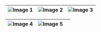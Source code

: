 | ![Image 1](https://github.com/user-attachments/assets/a5cb5e92-9940-46ed-a753-f5576cb2ffe6) | ![Image 2](https://github.com/user-attachments/assets/48370d05-b716-4879-b459-82a32886c3d9) | ![Image 3](https://github.com/user-attachments/assets/bea1b4c2-979b-4db4-b385-bbf2bedd2a11) |
|:---:|:---:|:---:|

| ![Image 4](https://github.com/user-attachments/assets/42585784-d414-448c-ba0b-8bdd8cf2750f) | ![Image 5](https://github.com/user-attachments/assets/b50cd11c-9216-42a2-9b9b-48713e7c1934) |  |
|:---:|:---:|:---:|

